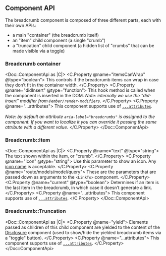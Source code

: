 ## Component API

The breadcrumb component is composed of three different parts, each with their own APIs:

- a main "container" (the breadcrumb itself)
- an "item" child component (a single "crumb")
- a "truncation" child component (a hidden list of "crumbs" that can be made visible via a toggle)

### Breadcrumb container

<Doc::ComponentApi as |C|>
<C.Property @name="itemsCanWrap" @type="boolean">
This controls if the breadcrumb items can wrap in case they don’t fit in the container width.
</C.Property>
<C.Property @name="didInsert" @type="function">
This hook method is called when the component is inserted in the DOM. _Note: internally we use the "did-insert" modifier from `@ember/render-modifiers`._
</C.Property>
<C.Property @name="...attributes">
This component supports use of [`...attributes`](https://guides.emberjs.com/release/in-depth-topics/patterns-for-components/#toc_attribute-ordering).
<br/><br/>
_Note: by default an attribute `aria-label="breadcrumbs"` is assigned to the component. If you want to localize it you can override it passing the same attribute with a different value._
</C.Property>
</Doc::ComponentApi>

### Breadcrumb::Item

<Doc::ComponentApi as |C|>
<C.Property @name="text" @type="string">
The text shown within the item, or "crumb".
</C.Property>
<C.Property @name="icon" @type="string">
Use this parameter to show an icon. Any [icon name](/foundations/icons) is acceptable.
</C.Property>
<C.Property @name="route/models/model/query">
These are the parameters that are passed down as arguments to the `<LinkTo>` component.
</C.Property>
<C.Property @name="current" @type="boolean">
Determines if an item is the last item in the breadcrumb, in which case it doesn’t generate a link.
</C.Property>
<C.Property @name="...attributes">
This component supports use of [`...attributes`](https://guides.emberjs.com/release/in-depth-topics/patterns-for-components/#toc_attribute-ordering).
</C.Property>
</Doc::ComponentApi>

### Breadcrumb::Truncation

<Doc::ComponentApi as |C|>
<C.Property @name="yield">
Elements passed as children of this child component are yielded to the content of the [Disclosure](../utilities/disclosure) component (used to show/hide the yielded breadcrumb items via a "toggle" button).
</C.Property>
<C.Property @name="...attributes">
This component supports use of [`...attributes`](https://guides.emberjs.com/release/in-depth-topics/patterns-for-components/#toc_attribute-ordering).
</C.Property>
</Doc::ComponentApi>

